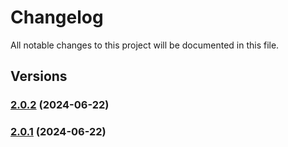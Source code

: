 # Changelog

All notable changes to this project will be documented in this file.

## Versions

### [2.0.2](https://github.com/data7expressions/data7expressions/compare/v2.0.1...v2.0.2) (2024-06-22)

### [2.0.1](https://github.com/data7expressions/data7expressions/compare/v2.1.5...v2.0.1) (2024-06-22)
